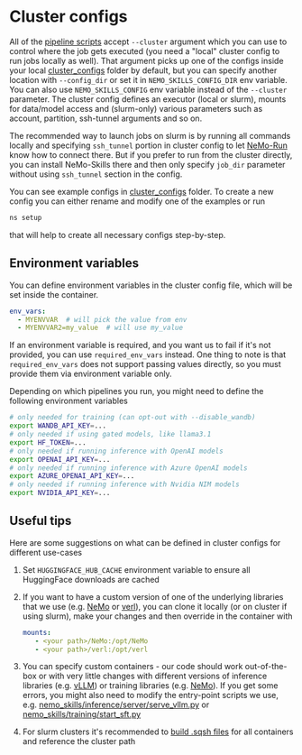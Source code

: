 # Cluster configs

All of the [pipeline scripts](../pipelines/index.md) accept `--cluster` argument which you can use
to control where the job gets executed (you need a "local" cluster config to run jobs locally as well).
That argument picks up one of the configs inside your local
[cluster_configs](https://github.com/NVIDIA/NeMo-Skills/tree/main/cluster_configs)
folder by default, but you can specify another location with `--config_dir` or set it in `NEMO_SKILLS_CONFIG_DIR` env variable.
You can also use `NEMO_SKILLS_CONFIG` env variable instead of the `--cluster` parameter.
The cluster config defines an executor (local or slurm), mounts for data/model access and (slurm-only) various parameters
such as account, partition, ssh-tunnel arguments and so on.

The recommended way to launch jobs on slurm is by running all commands locally and specifying `ssh_tunnel` portion in cluster config
to let [NeMo-Run](https://github.com/NVIDIA/NeMo-Run) know how to connect there.
But if you prefer to run from the cluster directly, you can install NeMo-Skills there
and then only specify `job_dir` parameter without using `ssh_tunnel` section in the config.

You can see example configs in [cluster_configs](https://github.com/NVIDIA/NeMo-Skills/tree/main/cluster_configs) folder.
To create a new config you can either rename and modify one of the examples or run

```bash
ns setup
```

that will help to create all necessary configs step-by-step.

## Environment variables

You can define environment variables in the cluster config file, which will be set inside the container.

```yaml
env_vars:
  - MYENVVAR  # will pick the value from env
  - MYENVVAR2=my_value  # will use my_value
```

If an environment variable is required, and you want us to fail if it's not provided,
you can use `required_env_vars` instead. One thing to note is that `required_env_vars` does not support
passing values directly, so you must provide them via environment variable only.


Depending on which pipelines you run, you might need to define the following environment variables

``` bash
# only needed for training (can opt-out with --disable_wandb)
export WANDB_API_KEY=...
# only needed if using gated models, like llama3.1
export HF_TOKEN=...
# only needed if running inference with OpenAI models
export OPENAI_API_KEY=...
# only needed if running inference with Azure OpenAI models
export AZURE_OPENAI_API_KEY=...
# only needed if running inference with Nvidia NIM models
export NVIDIA_API_KEY=...
```


## Useful tips

Here are some suggestions on what can be defined in cluster configs for different use-cases

1. Set `HUGGINGFACE_HUB_CACHE` environment variable to ensure all HuggingFace downloads are cached

2. If you want to have a custom version of one of the underlying libraries that we use
   (e.g. [NeMo](https://github.com/NVIDIA/NeMo) or [verl](https://github.com/volcengine/verl)),
   you can clone it locally (or on cluster if using slurm), make your changes and then override in the container with

      ```yaml
      mounts:
         - <your path>/NeMo:/opt/NeMo
         - <your path>/verl:/opt/verl
      ```

3. You can specify custom containers - our code should work out-of-the-box or with very little changes with different
   versions of inference libraries (e.g. [vLLM](https://github.com/vllm-project/vllm)) or training libraries
   (e.g. [NeMo](https://github.com/NVIDIA/NeMo)). If you get some errors, you might also need to modify the entry-point
   scripts we use, e.g.
   [nemo_skills/inference/server/serve_vllm.py](https://github.com/NVIDIA/NeMo-Skills/tree/main/nemo_skills/inference/server/serve_vllm.py)
   or [nemo_skills/training/start_sft.py](https://github.com/NVIDIA/NeMo-Skills/tree/main/nemo_skills/training/start_sft.py)

4. For slurm clusters it's recommended to [build .sqsh files](https://github.com/NVIDIA/enroot/blob/master/doc/cmd/import.md#example)
   for all containers and reference the cluster path
